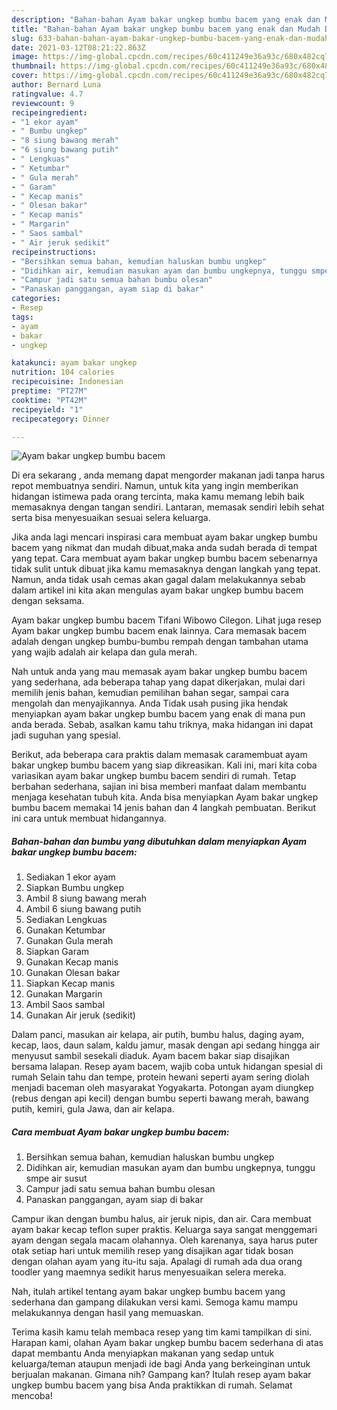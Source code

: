 ```yaml
---
description: "Bahan-bahan Ayam bakar ungkep bumbu bacem yang enak dan Mudah Dibuat"
title: "Bahan-bahan Ayam bakar ungkep bumbu bacem yang enak dan Mudah Dibuat"
slug: 633-bahan-bahan-ayam-bakar-ungkep-bumbu-bacem-yang-enak-dan-mudah-dibuat
date: 2021-03-12T08:21:22.863Z
image: https://img-global.cpcdn.com/recipes/60c411249e36a93c/680x482cq70/ayam-bakar-ungkep-bumbu-bacem-foto-resep-utama.jpg
thumbnail: https://img-global.cpcdn.com/recipes/60c411249e36a93c/680x482cq70/ayam-bakar-ungkep-bumbu-bacem-foto-resep-utama.jpg
cover: https://img-global.cpcdn.com/recipes/60c411249e36a93c/680x482cq70/ayam-bakar-ungkep-bumbu-bacem-foto-resep-utama.jpg
author: Bernard Luna
ratingvalue: 4.7
reviewcount: 9
recipeingredient:
- "1 ekor ayam"
- " Bumbu ungkep"
- "8 siung bawang merah"
- "6 siung bawang putih"
- " Lengkuas"
- " Ketumbar"
- " Gula merah"
- " Garam"
- " Kecap manis"
- " Olesan bakar"
- " Kecap manis"
- " Margarin"
- " Saos sambal"
- " Air jeruk sedikit"
recipeinstructions:
- "Bersihkan semua bahan, kemudian haluskan bumbu ungkep"
- "Didihkan air, kemudian masukan ayam dan bumbu ungkepnya, tunggu smpe air susut"
- "Campur jadi satu semua bahan bumbu olesan"
- "Panaskan panggangan, ayam siap di bakar"
categories:
- Resep
tags:
- ayam
- bakar
- ungkep

katakunci: ayam bakar ungkep 
nutrition: 104 calories
recipecuisine: Indonesian
preptime: "PT27M"
cooktime: "PT42M"
recipeyield: "1"
recipecategory: Dinner

---
```



![Ayam bakar ungkep bumbu bacem](https://img-global.cpcdn.com/recipes/60c411249e36a93c/680x482cq70/ayam-bakar-ungkep-bumbu-bacem-foto-resep-utama.jpg)

Di era  sekarang , anda memang dapat mengorder makanan jadi tanpa harus repot membuatnya sendiri. Namun, untuk kita yang ingin memberikan hidangan istimewa pada orang tercinta, maka kamu memang lebih baik memasaknya dengan tangan sendiri. Lantaran, memasak sendiri lebih sehat serta bisa menyesuaikan sesuai selera keluarga.

Jika anda lagi mencari inspirasi cara membuat ayam bakar ungkep bumbu bacem yang nikmat dan mudah dibuat,maka anda sudah berada di tempat yang tepat. Cara membuat ayam bakar ungkep bumbu bacem  sebenarnya tidak sulit untuk dibuat jika kamu memasaknya dengan langkah yang tepat. Namun, anda tidak usah cemas akan gagal dalam melakukannya 
sebab dalam artikel ini kita akan mengulas ayam bakar ungkep bumbu bacem dengan seksama.  

Ayam bakar ungkep bumbu bacem Tifani Wibowo Cilegon. Lihat juga resep Ayam bakar ungkep bumbu bacem enak lainnya. Cara memasak bacem adalah dengan ungkep bumbu-bumbu rempah dengan tambahan utama yang wajib adalah air kelapa dan gula merah.

Nah untuk anda yang mau memasak ayam bakar ungkep bumbu bacem yang sederhana, ada beberapa tahap yang dapat dikerjakan, mulai dari memilih jenis bahan, kemudian pemilihan bahan segar, sampai cara mengolah dan menyajikannya. Anda Tidak usah pusing jika hendak menyiapkan ayam bakar ungkep bumbu bacem yang enak di mana pun anda berada. Sebab, asalkan kamu  tahu triknya, maka hidangan ini dapat jadi suguhan yang spesial.

Berikut, ada beberapa cara praktis  dalam memasak caramembuat ayam bakar ungkep bumbu bacem yang siap dikreasikan. Kali ini, mari kita coba variasikan ayam bakar ungkep bumbu bacem sendiri di rumah. Tetap berbahan sederhana, sajian ini bisa memberi manfaat dalam membantu menjaga kesehatan tubuh kita. Anda bisa menyiapkan Ayam bakar ungkep bumbu bacem memakai 14 jenis bahan dan 4 langkah pembuatan. Berikut ini cara untuk membuat hidangannya.

<!--inarticleads1-->

##### Bahan-bahan dan bumbu yang dibutuhkan dalam menyiapkan Ayam bakar ungkep bumbu bacem:

1. Sediakan 1 ekor ayam
1. Siapkan  Bumbu ungkep
1. Ambil 8 siung bawang merah
1. Ambil 6 siung bawang putih
1. Sediakan  Lengkuas
1. Gunakan  Ketumbar
1. Gunakan  Gula merah
1. Siapkan  Garam
1. Gunakan  Kecap manis
1. Gunakan  Olesan bakar
1. Siapkan  Kecap manis
1. Gunakan  Margarin
1. Ambil  Saos sambal
1. Gunakan  Air jeruk (sedikit)


Dalam panci, masukan air kelapa, air putih, bumbu halus, daging ayam, kecap, laos, daun salam, kaldu jamur, masak dengan api sedang hingga air menyusut sambil sesekali diaduk. Ayam bacem bakar siap disajikan bersama lalapan. Resep ayam bacem, wajib coba untuk hidangan spesial di rumah Selain tahu dan tempe, protein hewani seperti ayam sering diolah menjadi baceman oleh masyarakat Yogyakarta. Potongan ayam diungkep (rebus dengan api kecil) dengan bumbu seperti bawang merah, bawang putih, kemiri, gula Jawa, dan air kelapa. 

<!--inarticleads2-->

##### Cara membuat Ayam bakar ungkep bumbu bacem:

1. Bersihkan semua bahan, kemudian haluskan bumbu ungkep
1. Didihkan air, kemudian masukan ayam dan bumbu ungkepnya, tunggu smpe air susut
1. Campur jadi satu semua bahan bumbu olesan
1. Panaskan panggangan, ayam siap di bakar


Campur ikan dengan bumbu halus, air jeruk nipis, dan air. Cara membuat ayam bakar kecap teflon super praktis. Keluarga saya sangat menggemari ayam dengan segala macam olahannya. Oleh karenanya, saya harus puter otak setiap hari untuk memilih resep yang disajikan agar tidak bosan dengan olahan ayam yang itu-itu saja. Apalagi di rumah ada dua orang toodler yang maemnya sedikit harus menyesuaikan selera mereka. 

Nah, itulah artikel tentang  ayam bakar ungkep bumbu bacem  yang sederhana dan gampang dilakukan versi kami. Semoga kamu mampu melakukannya dengan hasil yang memuaskan. 

Terima kasih kamu telah membaca resep yang tim kami tampilkan di sini. Harapan kami, olahan  Ayam bakar ungkep bumbu bacem sederhana di atas dapat membantu Anda menyiapkan makanan yang sedap untuk keluarga/teman ataupun menjadi ide bagi Anda yang berkeinginan untuk berjualan makanan. Gimana nih? Gampang kan? Itulah resep ayam bakar ungkep bumbu bacem yang bisa Anda praktikkan di rumah. Selamat mencoba!

